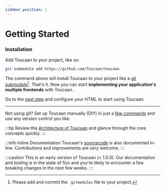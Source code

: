 ```yaml
---
sidebar_position: 1
---
```


# Getting Started

### Installation

Add Toucaan to your project, like so: 



```bash title="in/your/project/at/root/"
git submodule add https://github.com/Toucaan/toucaan
```

The command above will install Toucaan to your project like a [git submodule](https://git-scm.com/book/en/v2/Git-Tools-Submodules)[^1]. That's it.
Now you can start **implementing your application's multiple frontends** with Toucaan.

Go to the [next step](./configuration) and configure your HTML to start using Toucaan.

---

Not using git? Set up Toucaan manually (DIY) in just a [few commands](./core-concepts/diy.md) and use any version control you like.

:::tip 
Review the [Architecture of Toucaan](core-concepts/architecture) and glance through the core concepts quickly.
:::

:::info Inline Documentation
Toucaan's [sourcecode](https://github.com/Toucaan/toucaan) is also documented in-line. Contributions and improvements are very welcome.
:::

:::caution
This is an early version of Toucaan (< 1.0.0). Our documentation and tooling is in the state of flux and you're likely to encounter a few breaking changes in the next few weeks. 
:::



[^1]: Please add and commit the `.gitmodules` file to your project.

